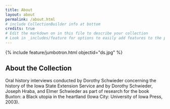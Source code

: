 ```yaml
---
title: About
layout: about
permalink: /about.html
# include CollectionBuilder info at bottom
credits: true
# Edit the markdown on in this file to describe your collection
# Look in _includes/feature for options to easily add features to the page
---
```


{% include feature/jumbotron.html objectid="ds.jpg" %} 

## About the Collection

Oral history interviews conducted by Dorothy Schwieder concerning the history of the Iowa State Extension Service and by Dorothy Schwieder, Joseph Hraba, and Elmer Schwieder as part of research for the book Buxton: a Black utopia in the heartland (Iowa City: University of Iowa Press, 2003).